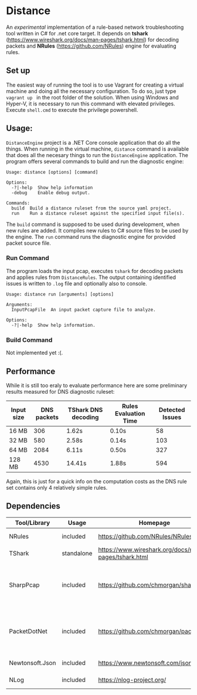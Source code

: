 # Distance

An *experimental* implementation of a rule-based network troubleshooting tool written in C# for .net core target. 
It depends on **tshark** (https://www.wireshark.org/docs/man-pages/tshark.html) for decoding packets and **NRules** (https://github.com/NRules) engine for evaluating rules.

## Set up 
The easiest way of running the tool is to use Vagrant for creating a virtual machine and doing all the necessary configuration. To do so, just type 
`vagrant up ` in the root folder of the solution. When using Windows and Hyper-V, it is necessary to run this command with elevated privileges. Execute 
`shell.cmd` to execute the privilege powershell. 



## Usage:

`DistanceEngine` project is a .NET Core console application that do all the things.  When running in the virtual machine, 
`distance` command is available that does all the necesary things to run the `DistanceEngine` application. 
The program offers several commands to build and run the diagnostic engine:

```
Usage: distance [options] [command]

Options:
  -?|-help  Show help information
  -debug    Enable debug output.

Commands:
  build  Build a distance ruleset from the source yaml project.
  run    Run a distance ruleset against the specified input file(s).
```

The `build` command is supposed to be used during development, when new rules are added. It compiles new rules to C# source files to be used by the engine.
The `run` command runs the diagnostic engine for provided packet source file. 

### Run Command
The program loads the input pcap, executes `tshark` for decoding packets and applies rules from `DistanceRules`. 
The output containing identified issues is written to `.log` file and optionally also to console.

```
Usage: distance run [arguments] [options]

Arguments:
  InputPcapFile  An input packet capture file to analyze.

Options:
  -?|-help  Show help information.
```

### Build Command
Not implemented yet :(.



## Performance
While it is still too eraly to evaluate performance here are some preliminary results measured for DNS diagnostic ruleset:

| Input size    | DNS packets        | TShark DNS decoding | Rules Evaluation Time | Detected Issues |
| ------------- | ------------------ | ------------------- | --------------------- | --------------- |
| 16 MB         | 306                | 1.62s               | 0.10s                 | 58              | 
| 32 MB         | 580                | 2.58s               | 0.14s                 | 103             |
| 64 MB         | 2084               | 6.11s               | 0.50s                 | 327             |
| 128 MB        | 4530               | 14.41s              | 1.88s                 | 594             |

Again, this is just for a quick info on the computation costs as the DNS rule set contains only 4 relatively simple rules.
## Dependencies

| Tool/Library    | Usage        | Homepage                                             | Licence                                |
| --------------- | ------------ | ---------------------------------------------------  | -------------------------------------- |
| NRules          | included     | https://github.com/NRules/NRules                     | MIT Licence                            |
| TShark          | standalone   | https://www.wireshark.org/docs/man-pages/tshark.html | GNU GPL                                |
| SharpPcap       | included     | https://github.com/chmorgan/sharppcap                | GNU Lesser General Public License v3.0 |
| PacketDotNet    | included     | https://github.com/chmorgan/packetnet                | GNU Lesser General Public License v3.0 |
| Newtonsoft.Json | included     | https://www.newtonsoft.com/json                      | MIT Licence                            |
| NLog            | included     | https://nlog-project.org/                            | BSD license                            | 
